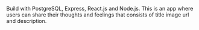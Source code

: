 Build with PostgreSQL, Express, React.js and Node.js. 
This is an app where users can share their thoughts and feelings that consists of title image url and description.

